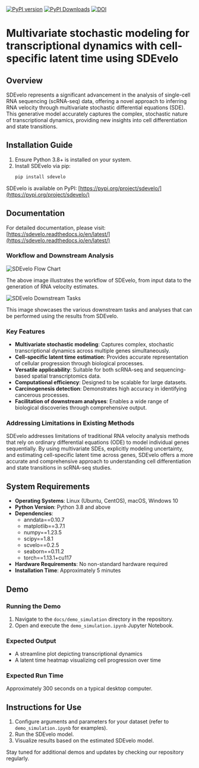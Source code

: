 [![PyPI version](https://img.shields.io/pypi/v/sdevelo.svg)](https://pypi.org/project/sdevelo)
[![PyPI Downloads](https://static.pepy.tech/badge/sdevelo)](https://www.pepy.tech/projects/sdevelo)
[![DOI](https://zenodo.org/badge/779562292.svg)](https://doi.org/10.5281/zenodo.14038379)

# Multivariate stochastic modeling for transcriptional dynamics with cell-specific latent time using SDEvelo

## Overview

SDEvelo represents a significant advancement in the analysis of single-cell RNA sequencing (scRNA-seq) data, offering a novel approach to inferring RNA velocity through multivariate stochastic differential equations (SDE). This generative model accurately captures the complex, stochastic nature of transcriptional dynamics, providing new insights into cell differentiation and state transitions.

## Installation Guide

1. Ensure Python 3.8+ is installed on your system.
2. Install SDEvelo via pip:
   ```bash
   pip install sdevelo
   ```

SDEvelo is available on PyPI: [https://pypi.org/project/sdevelo/](https://pypi.org/project/sdevelo/)

## Documentation

For detailed documentation, please visit: [https://sdevelo.readthedocs.io/en/latest/](https://sdevelo.readthedocs.io/en/latest/)

### Workflow and Downstream Analysis

![SDEvelo Flow Chart]([docs/source/_static/sde_flow.png](https://github.com/Liao-Xu/SDEvelo/blob/master/docs/source/_static/sde_flow.png))

The above image illustrates the workflow of SDEvelo, from input data to the generation of RNA velocity estimates.

![SDEvelo Downstream Tasks]([docs/source/_static/sde_down.png](https://github.com/Liao-Xu/SDEvelo/blob/master/docs/source/_static/sde_down.png))

This image showcases the various downstream tasks and analyses that can be performed using the results from SDEvelo.

### Key Features

- **Multivariate stochastic modeling**: Captures complex, stochastic transcriptional dynamics across multiple genes simultaneously.
- **Cell-specific latent time estimation**: Provides accurate representation of cellular progression through biological processes.
- **Versatile applicability**: Suitable for both scRNA-seq and sequencing-based spatial transcriptomics data.
- **Computational efficiency**: Designed to be scalable for large datasets.
- **Carcinogenesis detection**: Demonstrates high accuracy in identifying cancerous processes.
- **Facilitation of downstream analyses**: Enables a wide range of biological discoveries through comprehensive output.

### Addressing Limitations in Existing Methods

SDEvelo addresses limitations of traditional RNA velocity analysis methods that rely on ordinary differential equations (ODE) to model individual genes sequentially. By using multivariate SDEs, explicitly modeling uncertainty, and estimating cell-specific latent time across genes, SDEvelo offers a more accurate and comprehensive approach to understanding cell differentiation and state transitions in scRNA-seq studies.

## System Requirements

- **Operating Systems**: Linux (Ubuntu, CentOS), macOS, Windows 10
- **Python Version**: Python 3.8 and above
- **Dependencies**:
  - anndata==0.10.7
  - matplotlib==3.7.1
  - numpy==1.23.5
  - scipy==1.8.1
  - scvelo==0.2.5
  - seaborn==0.11.2
  - torch==1.13.1+cu117
- **Hardware Requirements**: No non-standard hardware required
- **Installation Time**: Approximately 5 minutes

## Demo

### Running the Demo

1. Navigate to the `docs/demo_simulation` directory in the repository.
2. Open and execute the `demo_simulation.ipynb` Jupyter Notebook.

### Expected Output

- A streamline plot depicting transcriptional dynamics
- A latent time heatmap visualizing cell progression over time

### Expected Run Time

Approximately 300 seconds on a typical desktop computer.

## Instructions for Use

1. Configure arguments and parameters for your dataset (refer to `demo_simulation.ipynb` for examples).
2. Run the SDEvelo model.
3. Visualize results based on the estimated SDEvelo model.

Stay tuned for additional demos and updates by checking our repository regularly.
